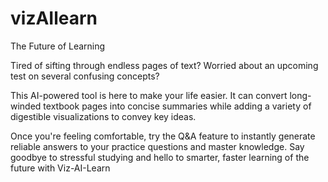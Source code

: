 # vizAIlearn
The Future of Learning

Tired of sifting through endless pages of text? Worried about an upcoming test on several confusing concepts?

This AI-powered tool is here to make your life easier. It can convert long-winded textbook pages into concise summaries while adding a variety of digestible visualizations to convey key ideas.

Once you're feeling comfortable, try the Q&A feature to instantly generate reliable answers to your practice questions and master knowledge. Say goodbye to stressful studying and hello to smarter, faster learning of the future with Viz-AI-Learn
